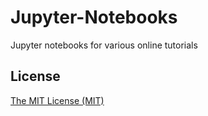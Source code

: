# Jupyter-Notebooks
Jupyter notebooks for various online tutorials

## License
[The MIT License (MIT)](LICENSE)
